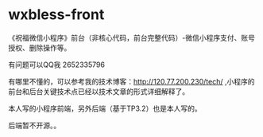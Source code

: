 # wxbless-front

《祝福微信小程序》前台（非核心代码，前台完整代码）-微信小程序支付、账号授权、删除操作等。

有问题可以QQ我 2652335796 

有哪里不懂的，可以参考我的技术博客：http://120.77.200.230/tech/ ,小程序的前台和后台关键技术点已经以技术文章的形式详细解释了。

本人写的小程序前端，另外后端（基于TP3.2）也是本人写的。

后端暂不开源。。

